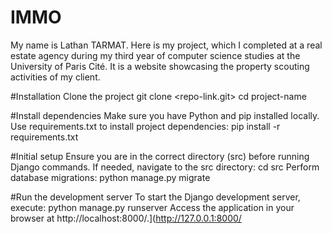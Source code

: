 # IMMO
My name is Lathan TARMAT. Here is my project, which I completed at a real estate agency during my third year of computer science studies at the University of Paris Cité. It is a website showcasing the property scouting activities of my client.

#Installation
Clone the project
git clone <repo-link.git>
cd project-name

#Install dependencies
Make sure you have Python and pip installed locally.
Use requirements.txt to install project dependencies:
pip install -r requirements.txt

#Initial setup
Ensure you are in the correct directory (src) before running Django commands. If needed, navigate to the src directory:
cd src
Perform database migrations:
python manage.py migrate

#Run the development server
To start the Django development server, execute:
python manage.py runserver
Access the application in your browser at http://localhost:8000/.](http://127.0.0.1:8000/
